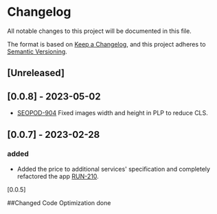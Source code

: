 <!-- @format -->
# Changelog

All notable changes to this project will be documented in this file.

The format is based on [Keep a Changelog](https://keepachangelog.com/en/1.0.0/),
and this project adheres to [Semantic Versioning](https://semver.org/spec/v2.0.0.html).

## [Unreleased]

## [0.0.8] - 2023-05-02

- [SEOPOD-904](https://whirlpoolgtm.atlassian.net/browse/SEOPOD-904) Fixed images width and height in PLP to reduce CLS.

## [0.0.7] - 2023-02-28

### added

- Added the price to additional services' specification and completely refactored the app [RUN-210](https://whirlpoolgtm.atlassian.net/browse/RUN-210).

[0.0.5]

##Changed
Code Optimization done
